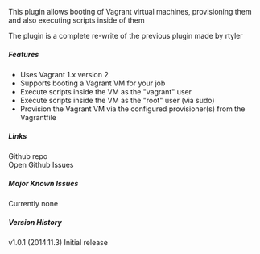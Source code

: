 This plugin allows booting of Vagrant virtual machines, provisioning
them and also executing scripts inside of them

The plugin is a complete re-write of the previous plugin made by rtyler

##### Features

-   Uses Vagrant 1.x version 2
-   Supports booting a Vagrant VM for your job
-   Execute scripts inside the VM as the "vagrant" user
-   Execute scripts inside the VM as the "root" user (via sudo)
-   Provision the Vagrant VM via the configured provisioner(s) from the
    Vagrantfile

##### Links

Github repo  
Open Github Issues

##### Major Known Issues

Currently none

##### Version History

v1.0.1 (2014.11.3) Initial release

